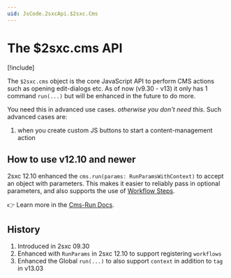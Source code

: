 ```yaml
---
uid: JsCode.2sxcApi.$2sxc.Cms
---
```


# The $2sxc.cms API

[!include[](~/pages/basics/stack/_shared-float-summary.md)]
<style>.context-box-summary .edit-custom { visibility: visible; } </style>


The `$2sxc.cms` object is the core JavaScript API to perform CMS actions such as opening edit-dialogs etc. As of now (v9.30 - v13) it only has 1 command `run(...)` but will be enhanced in the future to do more.

You need this in advanced use cases. _otherwise you don't need this_. Such advanced cases are:

1. when you create custom JS buttons to start a content-management action

## How to use v12.10 and newer

2sxc 12.10 enhanced the `cms.run(params: RunParamsWithContext)` to accept an object with parameters. 
This makes it easier to reliably pass in optional parameters, and also supports the use of [Workflow Steps](xref:JsCode.Toolbars.Workflows).

👉 Learn more in the [Cms-Run Docs](xref:JsCode.2sxcApi.Cms.Run).


## History

1. Introduced in 2sxc 09.30
1. Enhanced with `RunParams` in 2sxc 12.10 to support registering `workflows`
1. Enhanced the Global `run(...)` to also support `context` in addition to `tag` in v13.03